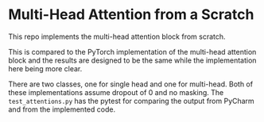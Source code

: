 # Multi-Head Attention from a Scratch

This repo implements the multi-head attention block from scratch. 

This is compared to the PyTorch implementation of the multi-head attention block and the results are designed to be the same while the implementation here being more clear.

There are two classes, one for single head and one for multi-head. Both of these implementations assume dropout of 0 and no masking. The `test_attentions.py` has the pytest for comparing the output from PyCharm and from the implemented code.
